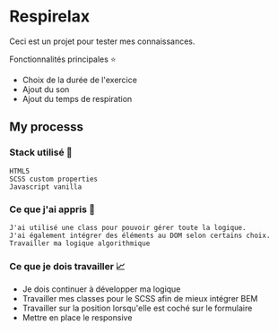 # Respirelax

Ceci est un projet pour tester mes connaissances.

Fonctionnalités principales ⭐
- Choix de la durée de l'exercice
- Ajout du son
- Ajout du temps de respiration


## My processs

### Stack utilisé :hammer:

    HTML5
    SCSS custom properties
    Javascript vanilla

### Ce que j'ai appris 🧠

    J'ai utilisé une class pour pouvoir gérer toute la logique.
    J'ai également intégrer des éléments au DOM selon certains choix.
    Travailler ma logique algorithmique

### Ce que je dois travailler :chart_with_upwards_trend:

- Je dois continuer à développer ma logique
- Travailler mes classes pour le SCSS afin de mieux intégrer BEM
- Travailler sur la position lorsqu'elle est coché sur le formulaire
- Mettre en place le responsive
